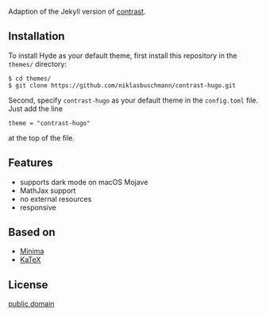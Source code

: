 Adaption of the Jekyll version of [contrast](https://github.com/niklasbuschmann/contrast).

## Installation

To install Hyde as your default theme, first install this repository in the `themes/` directory:

    $ cd themes/
    $ git clone https://github.com/niklasbuschmann/contrast-hugo.git

Second, specify `contrast-hugo` as your default theme in the `config.toml` file. Just add the line

    theme = "contrast-hugo"

at the top of the file.

## Features

 - supports dark mode on macOS Mojave
 - MathJax support
 - no external resources
 - responsive

## Based on

- [Minima](https://github.com/jekyll/minima)
- [KaTeX](https://katex.org/)

## License

[public domain](http://unlicense.org/)
